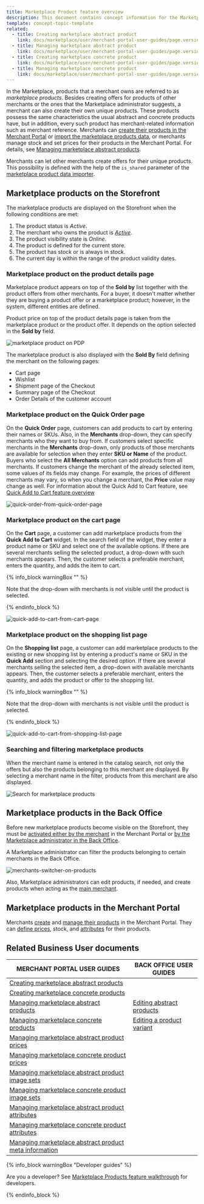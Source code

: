 ```yaml
---
title: Marketplace Product feature overview
description: This document contains concept information for the Marketplace Products feature.
template: concept-topic-template
related:
  - title: Creating marketplace abstract product
    link: docs/marketplace/user/merchant-portal-user-guides/page.version/products/abstract-products/creating-marketplace-abstract-product.html
  - title: Managing marketplace abstract product
    link: docs/marketplace/user/merchant-portal-user-guides/page.version/products/abstract-products/managing-marketplace-abstract-product.html
  - title: Creating marketplace concrete product
    link: docs/marketplace/user/merchant-portal-user-guides/page.version/products/concrete-products/creating-marketplace-concrete-product.html
  - title: Managing marketplace concrete product
    link: docs/marketplace/user/merchant-portal-user-guides/page.version/products/concrete-products/managing-marketplace-concrete-product.html
---
```


In the Marketplace, products that a merchant owns are referred to as *marketplace products*. Besides creating offers for products of other merchants or the ones that the Marketplace administrator suggests, a merchant can also create their own unique products. These products possess the same characteristics the usual abstract and concrete products have, but in addition, every such product has merchant-related information such as merchant reference. Merchants can [create their products in the Merchant Portal](/docs/marketplace/user/merchant-portal-user-guides/{{page.version}}/products/abstract-products/creating-marketplace-abstract-product.html) or [import the marketplace products data](/docs/marketplace/dev/data-import/{{page.version}}/file-details-merchant-product.csv.html), or merchants manage stock and set prices for their products in the Merchant Portal. For details, see [Managing marketplace abstract products](/docs/marketplace/user/merchant-portal-user-guides/{{page.version}}/products/abstract-products/managing-marketplace-abstract-product.html).

Merchants can let other merchants create offers for their unique products. This possibility is defined with the help of the `is_shared` parameter of the [marketplace product data importer](/docs/marketplace/dev/data-import/{{page.version}}/file-details-merchant-product.csv.html).

## Marketplace products on the Storefront

The marketplace products are displayed on the Storefront when the following conditions are met:

1. The product status is *Active*.
2. The merchant who owns the product is [*Active*](/docs/pbc/all/merchant-management/{{page.version}}/marketplace/manage-in-the-back-office/manage-merchants.html#activating-and-deactivating-merchants).
3. The product visibility state is *Online*.
4. The product is defined for the current store.
5. The product has stock or is always in stock.
6. The current day is within the range of the product validity dates.

### Marketplace product on the product details page

Marketplace product appears on top of the **Sold by** list together with the product offers from other merchants. For a buyer, it doesn't matter whether they are buying a product offer or a marketplace product; however, in the system, different entities are defined.

Product price on top of the product details page is taken from the marketplace product or the product offer. It depends on the option selected in the **Sold by** field.

![marketplace product on PDP](https://spryker.s3.eu-central-1.amazonaws.com/docs/Marketplace/user+guides/Features/Marketplace+product/merchant-product-on-pdp.png)

The marketplace product is also displayed with the **Sold By** field defining the merchant on the following pages:

- Cart page
- Wishlist
- Shipment page of the Checkout
- Summary page of the Checkout
- Order Details of the customer account

### Marketplace product on the Quick Order page

On the **Quick Order** page, customers can add products to cart by entering their names or SKUs. Also, in the **Merchants** drop-down, they can specify merchants who they want to buy from. If customers select specific merchants in the **Merchants** drop-down, only products of those merchants are available for selection when they enter **SKU or Name** of the product. Buyers who select the **All Merchants** option can add products from all merchants. If customers change the merchant of the already selected item, some values of its fields may change. For example, the prices of different merchants may vary, so when you change a merchant, the **Price** value may change as well. For information about the Quick Add to Cart feature, see [Quick Add to Cart feature overview](/docs/pbc/all/cart-and-checkout/{{page.version}}/base-shop/quick-add-to-cart-feature-overview.html)

![quick-order-from-quick-order-page](https://spryker.s3.eu-central-1.amazonaws.com/docs/Marketplace/user+guides/Features/Marketplace+Product+Offer/quick-order-from-quick-order-page.gif)

### Marketplace product on the cart page

On the **Cart** page, a customer can add marketplace products from the **Quick Add to Cart** widget. In the search field of the widget, they enter a product name or SKU and select one of the available options. If there are several merchants selling the selected product, a drop-down with such merchants appears. Then, the customer selects a preferable merchant, enters the quantity, and adds the item to cart.

{% info_block warningBox "" %}

Note that the drop-down with merchants is not visible until the product is selected.

{% endinfo_block %}

![quick-add-to-cart-from-cart-page](https://spryker.s3.eu-central-1.amazonaws.com/docs/Marketplace/user+guides/Features/Marketplace+Product+Offer/quick-add-to-cart-from-cart-page.gif)

### Marketplace product on the shopping list page

On the **Shopping list** page, a customer can add marketplace products to the existing or new shopping list by entering a product's name or SKU in the **Quick Add** section and selecting the desired option. If there are several merchants selling the selected item, a drop-down with available merchants appears. Then, the customer selects a preferable merchant, enters the quantity, and adds the product or offer to the shopping list.

{% info_block warningBox "" %}

Note that the drop-down with merchants is not visible until the product is selected.

{% endinfo_block %}

![quick-add-to-cart-from-shopping-list-page](https://spryker.s3.eu-central-1.amazonaws.com/docs/Marketplace/user+guides/Features/Marketplace+Product+Offer/quick-add-to-cart-from-shopping-list-page.gif)


### Searching and filtering marketplace products

When the merchant name is entered in the catalog search, not only the offers but also the products belonging to this merchant are displayed. By selecting a merchant name in the filter, products from this merchant are also displayed.

![Search for marketplace products](https://spryker.s3.eu-central-1.amazonaws.com/docs/Marketplace/user+guides/Features/Marketplace+product/search-for-products-by-name-and-sku.gif)


## Marketplace products in the Back Office

Before new marketplace products become visible on the Storefront, they must be [activated either by the merchant](/docs/marketplace/user/merchant-portal-user-guides/{{page.version}}/products/concrete-products/managing-marketplace-concrete-product.html#activating-and-deactivating-a-concrete-product) in the Merchant Portal or [by the Marketplace administrator in the Back Office](/docs/marketplace/user/back-office-user-guides/{{page.version}}/catalog/products/managing-products/managing-products.html).

A Marketplace administrator can filter the products belonging to certain merchants in the Back Office.

![merchants-switcher-on-products](https://spryker.s3.eu-central-1.amazonaws.com/docs/Marketplace/user+guides/Features/Marketplace+product/filter-merchant-productsby-merchant-back-office.gif)

Also, Marketplace administrators can edit products, if needed, and create products when acting as the [main merchant](/docs/pbc/all/merchant-management/{{page.version}}/marketplace/marketplace-merchant-feature-overview/main-merchant.html).


## Marketplace products in the Merchant Portal

Merchants [create](/docs/marketplace/user/merchant-portal-user-guides/{{page.version}}/products/concrete-products/creating-marketplace-concrete-product.html) and [manage their products](/docs/marketplace/user/merchant-portal-user-guides/{{page.version}}/products/concrete-products/managing-marketplace-concrete-product.html) in the Merchant Portal. They can [define prices](/docs/marketplace/user/merchant-portal-user-guides/{{page.version}}/products/concrete-products/managing-marketplace-concrete-product-prices.html), stock, and [attributes](/docs/marketplace/user/merchant-portal-user-guides/{{page.version}}/products/abstract-products/managing-marketplace-abstract-product-attributes.html) for their products.

## Related Business User documents

| MERCHANT PORTAL USER GUIDES  | BACK OFFICE USER GUIDES |
| -------------------- | ----------------------- |
| [Creating marketplace abstract products](/docs/marketplace/user/merchant-portal-user-guides/{{page.version}}/products/abstract-products/managing-marketplace-abstract-product.html) |  |
| [Creating marketplace concrete products](/docs/marketplace/user/merchant-portal-user-guides/{{page.version}}/products/concrete-products/creating-marketplace-concrete-product.html) |  |
| [Managing marketplace abstract products](/docs/marketplace/user/merchant-portal-user-guides/{{page.version}}/products/abstract-products/managing-marketplace-abstract-product.html) | [Editing abstract products](/docs/marketplace/user/back-office-user-guides/{{page.version}}/catalog/products/abstract-products/editing-abstract-products.html) |
| [Managing marketplace concrete products](/docs/marketplace/user/merchant-portal-user-guides/{{page.version}}/products/concrete-products/managing-marketplace-concrete-product.html)| [Editing a product variant](/docs/marketplace/user/back-office-user-guides/{{page.version}}/catalog/products/abstract-products/editing-abstract-products.html) |
| [Managing marketplace abstract product prices](/docs/marketplace/user/merchant-portal-user-guides/{{page.version}}/products/abstract-products/managing-marketplace-abstract-product-prices.html) |  |
| [Managing marketplace concrete product prices](/docs/marketplace/user/merchant-portal-user-guides/{{page.version}}/products/concrete-products/managing-marketplace-concrete-product-prices.html) |  |
| [Managing marketplace abstract product image sets](/docs/marketplace/user/merchant-portal-user-guides/{{page.version}}/products/abstract-products/managing-marketplace-abstract-product-image-sets.html) |  |
| [Managing marketplace concrete product image sets](/docs/marketplace/user/merchant-portal-user-guides/{{page.version}}/products/concrete-products/managing-marketplace-concrete-products-image-sets.html) |  |
| [Managing marketplace abstract product attributes](/docs/marketplace/user/merchant-portal-user-guides/{{page.version}}/products/abstract-products/managing-marketplace-abstract-product-attributes.html) |  |
| [Managing marketplace concrete product attributes](/docs/marketplace/user/merchant-portal-user-guides/{{page.version}}/products/concrete-products/managing-marketplace-concrete-product-attributes.html) |  |
| [Managing marketplace abstract product meta information](/docs/marketplace/user/merchant-portal-user-guides/{{page.version}}/products/abstract-products/managing-marketplace-abstract-product-meta-information.html) |  |


{% info_block warningBox "Developer guides" %}

Are you a developer? See [Marketplace Products feature walkthrough](/docs/marketplace/dev/feature-walkthroughs/{{page.version}}/marketplace-product-feature-walkthrough.html) for developers.

{% endinfo_block %}
